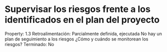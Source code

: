 # Supervisar los riesgos frente a los identificados en el plan del proyecto

Property: 1.3
Retroalimentación: Parcialmente definida, ejecutada
No hay un plan de seguimiento a los riesgos
¿Cómo y cuándo se monitorean los riesgos?
Terminado: No
